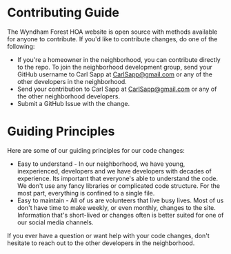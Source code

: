 # Contributing Guide

The Wyndham Forest HOA website is open source with methods available for anyone to
contribute. If you'd like to contribute changes, do one of the following:

* If you're a homeowner in the neighborhood, you can contribute directly to the repo. To join
the neighborhood development group, send your GitHub username to Carl Sapp at
CarlSapp@gmail.com or any of the other developers in the neighborhood.
* Send your contribution to Carl Sapp at CarlSapp@gmail.com or any of the other neighborhood
developers.
* Submit a GitHub Issue with the change.

# Guiding Principles

Here are some of our guiding principles for our code changes:

* Easy to understand - In our neighborhood, we have young, inexperienced, developers and we
have developers with decades of experience. Its important that everyone's able to understand
the code. We don't use any fancy libraries or complicated code structure. For the most part,
everything is confined to a single file.
* Easy to maintain - All of us are volunteers that live busy lives. Most of us don't have time
to make weekly, or even monthly, changes to the site. Information that's short-lived or changes
often is better suited for one of our social media channels.

If you ever have a question or want help with your code changes, don't hesitate to reach out to the
other developers in the neighborhood.
